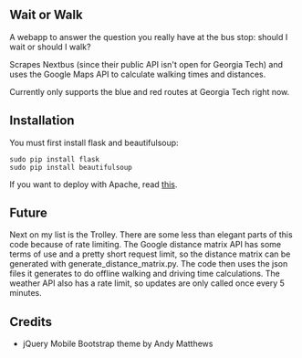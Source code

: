 Wait or Walk
------------
A webapp to answer the question you really have at the bus stop: should I wait or should I walk?

Scrapes Nextbus (since their public API isn't open for Georgia Tech) and uses the Google Maps API to calculate walking times and distances.

Currently only supports the blue and red routes at Georgia Tech right now.

Installation
------------
You must first install flask and beautifulsoup:

```
sudo pip install flask
sudo pip install beautifulsoup
```

If you want to deploy with Apache, read [this](http://www.subdimension.co.uk/2012/04/24/Deploying_Flask_to_Apache.html).

Future
------
Next on my list is the Trolley. There are some less than elegant parts of this code because of rate limiting. The Google distance matrix API has some terms of use and a pretty short request limit, so the distance matrix can be generated with generate_distance_matrix.py. The code then uses the json files it generates to do offline walking and driving time calculations. The weather API also has a rate limit, so updates are only called once every 5 minutes.

Credits
-------
* jQuery Mobile Bootstrap theme by Andy Matthews
